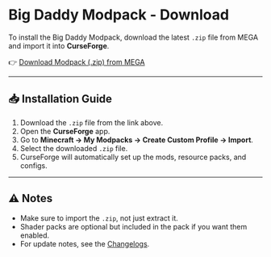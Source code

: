 # Big Daddy Modpack - Download

To install the Big Daddy Modpack, download the latest `.zip` file from MEGA and import it into **CurseForge**.

👉 [Download Modpack (.zip) from MEGA]([https://mega.nz/your-mega-link-here](https://mega.nz/file/Kw0SxI4Q#bCSXFCxdbv1ARp16934ov536IYewG59ztJGPUsvjE0A))

---

## 📥 Installation Guide
1. Download the `.zip` file from the link above.  
2. Open the **CurseForge** app.  
3. Go to **Minecraft → My Modpacks → Create Custom Profile → Import**.  
4. Select the downloaded `.zip` file.  
5. CurseForge will automatically set up the mods, resource packs, and configs.  

---

## ⚠️ Notes
- Make sure to import the `.zip`, not just extract it.  
- Shader packs are optional but included in the pack if you want them enabled.  
- For update notes, see the [Changelogs](changelogs/).  
